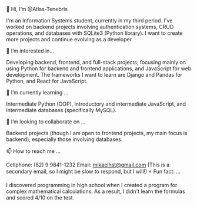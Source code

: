 👋 Hi, I’m @Atlas-Tenebris

I'm an Information Systems student, currently in my third period. I've worked on backend projects involving authentication systems, CRUD operations, and databases with SQLite3 (Python library). I want to create more projects and continue evolving as a developer.

👀 I’m interested in...

Developing backend, frontend, and full-stack projects; focusing mainly on using Python for backend and frontend applications, and JavaScript for web development. The frameworks I want to learn are Django and Pandas for Python, and React for JavaScript.

🌱 I’m currently learning ...

Intermediate Python (OOP), introductory and intermediate JavaScript, and intermediate databases (specifically MySQL).

💞️ I’m looking to collaborate on ...

Backend projects (though I am open to frontend projects, my main focus is backend), especially those involving databases.

📫 How to reach me ...

Cellphone: (82) 9 9841-1232
Email: mikaelhst@gmail.com (This is a secondary email, so I might be slow to respond, but I will!)
⚡ Fun fact: ...

I discovered programming in high school when I created a program for complex mathematical calculations. 
As a result, I didn't learn the formulas and scored 4/10 on the test.

<!---
Atlas-Tenebris/Atlas-Tenebris is a ✨ special ✨ repository because its `README.md` (this file) appears on your GitHub profile.
You can click the Preview link to take a look at your changes.
--->
